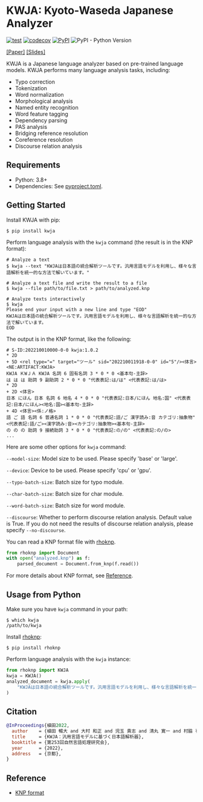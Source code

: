 # KWJA: Kyoto-Waseda Japanese Analyzer

[![test](https://github.com/ku-nlp/kwja/actions/workflows/test.yml/badge.svg)](https://github.com/ku-nlp/kwja/actions/workflows/test.yml)
[![codecov](https://codecov.io/gh/ku-nlp/kwja/branch/main/graph/badge.svg?token=A9FWWPLITO)](https://codecov.io/gh/ku-nlp/kwja)
[![PyPI](https://img.shields.io/pypi/v/kwja)](https://pypi.org/project/kwja/)
![PyPI - Python Version](https://img.shields.io/pypi/pyversions/kwja)

[[Paper]](https://ipsj.ixsq.nii.ac.jp/ej/?action=pages_view_main&active_action=repository_view_main_item_detail&item_id=220232&item_no=1&page_id=13&block_id=8)
[[Slides]](https://speakerdeck.com/nobug/kyoto-waseda-japanese-analyzer)

KWJA is a Japanese language analyzer based on pre-trained language models.
KWJA performs many language analysis tasks, including:
- Typo correction
- Tokenization
- Word normalization
- Morphological analysis
- Named entity recognition
- Word feature tagging
- Dependency parsing
- PAS analysis
- Bridging reference resolution
- Coreference resolution
- Discourse relation analysis

## Requirements

- Python: 3.8+
- Dependencies: See [pyproject.toml](./pyproject.toml).

## Getting Started

Install KWJA with pip:

```shell
$ pip install kwja
```

Perform language analysis with the `kwja` command (the result is in the KNP format):

```shell
# Analyze a text
$ kwja --text "KWJAは日本語の統合解析ツールです。汎用言語モデルを利用し、様々な言語解析を統一的な方法で解いています。"

# Analyze a text file and write the result to a file
$ kwja --file path/to/file.txt > path/to/analyzed.knp

# Analyze texts interactively
$ kwja
Please end your input with a new line and type "EOD"
KWJAは日本語の統合解析ツールです。汎用言語モデルを利用し、様々な言語解析を統一的な方法で解いています。
EOD
```

The output is in the KNP format, like the following:

```
# S-ID:202210010000-0-0 kwja:1.0.2
* 2D
+ 5D <rel type="=" target="ツール" sid="202210011918-0-0" id="5"/><体言><NE:ARTIFACT:KWJA>
KWJA ＫWＪＡ KWJA 名詞 6 固有名詞 3 * 0 * 0 <基本句-主辞>
は は は 助詞 9 副助詞 2 * 0 * 0 "代表表記:は/は" <代表表記:は/は>
* 2D
+ 2D <体言>
日本 にほん 日本 名詞 6 地名 4 * 0 * 0 "代表表記:日本/にほん 地名:国" <代表表記:日本/にほん><地名:国><基本句-主辞>
+ 4D <体言><係:ノ格>
語 ご 語 名詞 6 普通名詞 1 * 0 * 0 "代表表記:語/ご 漢字読み:音 カテゴリ:抽象物" <代表表記:語/ご><漢字読み:音><カテゴリ:抽象物><基本句-主辞>
の の の 助詞 9 接続助詞 3 * 0 * 0 "代表表記:の/の" <代表表記:の/の>
...
```

Here are some other options for `kwja` command:

`--model-size`: Model size to be used. Please specify 'base' or 'large'.

`--device`: Device to be used. Please specify 'cpu' or 'gpu'.

`--typo-batch-size`: Batch size for typo module.

`--char-batch-size`: Batch size for char module.

`--word-batch-size`: Batch size for word module.

`--discourse`: Whether to perform discourse relation analysis. Default value is True. If you do not need the results of discourse relation analysis, please specify `--no-discourse`.


You can read a KNP format file with [rhoknp](https://github.com/ku-nlp/rhoknp).

```python
from rhoknp import Document
with open("analyzed.knp") as f:
    parsed_document = Document.from_knp(f.read())
```

For more details about KNP format, see [Reference](#reference).

## Usage from Python

Make sure you have `kwja` command in your path:

```shell
$ which kwja
/path/to/kwja
```

Install [rhoknp](https://github.com/ku-nlp/rhoknp):

```shell
$ pip install rhoknp
```

Perform language analysis with the `kwja` instance:

```python
from rhoknp import KWJA
kwja = KWJA()
analyzed_document = kwja.apply(
    "KWJAは日本語の統合解析ツールです。汎用言語モデルを利用し、様々な言語解析を統一的な方法で解いています。"
)
```

## Citation

```bibtex
@InProceedings{植田2022,
  author    = {植田 暢大 and 大村 和正 and 児玉 貴志 and 清丸 寛一 and 村脇 有吾 and 河原 大輔 and 黒橋 禎夫},
  title     = {KWJA：汎用言語モデルに基づく日本語解析器},
  booktitle = {第253回自然言語処理研究会},
  year      = {2022},
  address   = {京都},
}
```

## Reference

- [KNP format](http://cr.fvcrc.i.nagoya-u.ac.jp/~sasano/knp/format.html)
